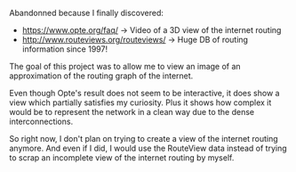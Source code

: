 Abandonned because I finally discovered:
- https://www.opte.org/faq/ -> Video of a 3D view of the internet routing
- http://www.routeviews.org/routeviews/ -> Huge DB of routing information since 1997!

The goal of this project was to allow me to view an image of an approximation of the
routing graph of the internet.

Even though Opte's result does not seem to be interactive, it does show a view which
partially satisfies my curiosity. Plus it shows how complex it would be to represent
the network in a clean way due to the dense interconnections.

So right now, I don't plan on trying to create a view of the internet routing anymore.
And even if I did, I would use the RouteView data instead of trying to scrap an
incomplete view of the internet routing by myself.
